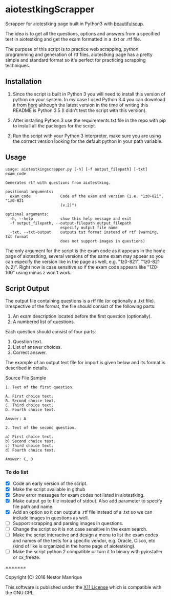 aiotestkingScrapper
==================

Scrapper for aiotestking page built in Python3 with [beautifulsoup](http://www.crummy.com/software/BeautifulSoup/).

The idea is to get all the questions, options and answers from a specified test in aiotestking and get the exam formatted in a .txt or .rtf file.

The purpose of this script is to practice web scrapping, python programming and generation of rtf files. aiotestking page has a pretty simple and standard format so it's perfect for practicing scrapping techniques.

## Installation

1. Since the script is built in Python 3 you will need to install this version of python on your system. In my case I used Python 3.4 you can download it from [here](https://www.python.org/downloads/release/python-343/) although the latest version in the time of writing this README is Python 3.5 (I didn't test the script with this version).

2. After installing Python 3 use the requirements.txt file in the repo with pip to install all the packages for the script.

3. Run the script with your Python 3 interpreter, make sure you are using the correct version looking for the default python in your path variable.

## Usage


```
usage: aiotestkingscrapper.py [-h] [-f output_filepath] [-txt] exam_code

Generates rtf with questions from aiotestking.

positional arguments:
  exam_code             Code of the exam and version (i.e. "1z0-821", "1z0-821
                        (v.2)")

optional arguments:
  -h, --help            show this help message and exit
  -f output_filepath, --output-filepath output_filepath
                        especify output file name
  -txt, --txt-output    outputs txt format instead of rtf (warning, txt format
                        does not support images in questions)
```

The only argument for the script is the exam code as it appears in the home page of aiotestking, several versions of the same exam may appear so you can especify the version like in the page as well, e.g. "1z0-821", "1z0-821 (v.2)". Right now is case sensitive so if the exam code appears like "1Z0-100" using minus z won't work.

## Script Output

The output file containing questions is a rtf file (or optionally a .txt file). Irrespective of the format, the file should consist of the following parts:

   1. An exam description located before the first question (optionally).
   2. A numbered list of questions.

Each question should consist of four parts:

   1. Question text.
   2. List of answer choices.
   3. Correct answer.

The example of an output text file for import is given below and its format is described in details.

Source File Sample

```
1. Text of the first question.

A. First choice text.
B. Second choice text.
C. Third choice text.
D. Fourth choice text.

Answer: A

2. Text of the second question.

a) First choice text.
b) Second choice text.
c) Third choice text.
d) Fourth choice text.

Answer: C, D
```

### To do list
- [x] Code an early version of the script.
- [x] Make the script available in github
- [x] Show error messages for exam codes not listed in aiotestking.
- [x] Make output go to file instead of stdout. Also add parameter to specify file path and name.
- [x] Add an option so it can output a .rtf file instead of a .txt so we can include images in questions as well.
- [ ] Support scrapping and parsing images in questions.
- [ ] Change the script so it is not case sensitive in the exam search.
- [ ] Make the script interactive and design a menu to list the exam codes and names of the tests for a specific vendor, e.g. Oracle, Cisco, etc (kind of like is organized in the home page of aiotestking).
- [ ] Make the script python 2 compatible or turn it to binary with pyinstaller or cx_freeze.

=======

Copyright (C) 2016 Nestor Manrique

This software is published under the [X11 License](http://www.gnu.org/licenses/license-list.html#X11License) which is compatible with the GNU GPL.

